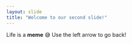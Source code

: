 ```yaml
---
layout: slide
title: "Welcome to our second slide!"
---
```

Life is a __meme__ :sweat_smile:
Use the left arrow to go back!
